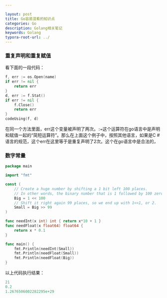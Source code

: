 ```yaml
---

layout: post
title: Go容易混肴的知识点
categories: Go
description: Golang相关笔记
keywords: Golang
typora-root-url: ../
---
```

### 重复声明和重复赋值

看下面的一段代码：

````go
f, err := os.Open(name)
if err != nil {
    return err
}
d, err := f.Stat()
if err != nil {
    f.Close()
    return err
}
codeUsing(f, d)
````

在同一个方法里面，err这个变量被声明了两次。`:=`这个运算符在go语言中是声明和赋值一起的“简短运算符”。那么在上面这个例子中，按照其他语言，如果是C # 语言的规范，这个err在这里等于是重复声明了2次。这个在go语言中是合法的，

### 数字常量

````go
package main

import "fmt"

const (
	// Create a huge number by shifting a 1 bit left 100 places.
	// In other words, the binary number that is 1 followed by 100 zeroes.
	Big = 1 << 100
	// Shift it right again 99 places, so we end up with 1<<1, or 2.
	Small = Big >> 99
)

func needInt(x int) int { return x*10 + 1 }
func needFloat(x float64) float64 {
	return x * 0.1
}

func main() {
	fmt.Println(needInt(Small))
	fmt.Println(needFloat(Small))
	fmt.Println(needFloat(Big))
}

````

以上代码执行结果：

````go
21
0.2
1.2676506002282295e+29
````

